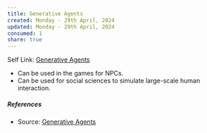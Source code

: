 ```yaml
---
title: Generative Agents
created: Monday - 29th April, 2024
updated: Monday - 29th April, 2024
consumed: 1
share: true
---
```


Self Link: [Generative Agents](Generative%20Agents.md)

* Can be used in the games for NPCs.
* Can be used for social sciences to simulate large-scale human interaction.

##### References

* Source: [Generative Agents](https://hai.stanford.edu/news/computational-agents-exhibit-believable-humanlike-behavior?utm_campaign=etb&utm_medium=newsletter&utm_source=morning_brew)
